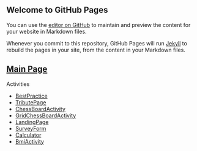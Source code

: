 ## Welcome to GitHub Pages

You can use the [editor on GitHub](https://github.com/rayleigh17/batch5-activities/edit/main/README.md) to maintain and preview the content for your website in Markdown files.

Whenever you commit to this repository, GitHub Pages will run [Jekyll](https://jekyllrb.com/) to rebuild the pages in your site, from the content in your Markdown files.


<h2><a href="https://rayleigh17.github.io/batch5-activities/" target="_blank">Main Page</a></h2>

Activities
- <a href="https://rayleigh17.github.io/batch5-activities/Assignment1/index.html" target="_blank">BestPractice</a>
- <a href="https://rayleigh17.github.io/batch5-activities/TributePage/index.html" target="_blank">TributePage</a>
- <a href="https://rayleigh17.github.io/batch5-activities/ChessBoardActivity/index.html" target="_blank">ChessBoardActivity</a>
- <a href="https://rayleigh17.github.io/batch5-activities/GridChessBoardActivity/index.html" target="_blank">GridChessBoardActivity</a>
- <a href="https://rayleigh17.github.io/batch5-activities/LandingPage/index.html">LandingPage</a>
- <a href="https://rayleigh17.github.io/batch5-activities/SurveyForm/index.html">SurveyForm</a>
- <a href="https://rayleigh17.github.io/batch5-activities/Calculator/index.html">Calculator</a>
- <a href="https://jsfiddle.net/xbcq9oLf/" target="_blank">BmiActivity</a>
